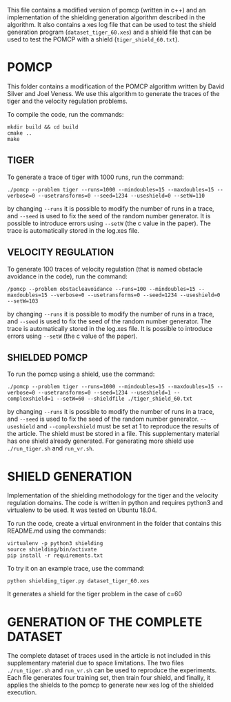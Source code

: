 This file contains a modified version of pomcp (written in c++) and an implementation of the shielding generation algorithm described in the algorithm.
It also contains a xes log file that can be used to test the shield generation program (`dataset_tiger_60.xes`) and a shield file that can be used to test the POMCP with a shield (`tiger_shield_60.txt`).

# POMCP
This folder contains a modification of the POMCP algorithm written by David Silver and Joel Veness.
We use this algorithm to generate the traces of the tiger and the velocity regulation problems.

To compile the code, run the commands:
```
mkdir build && cd build
cmake ..
make
```

## TIGER
To generate a trace of tiger with 1000 runs, run the command:
```
./pomcp --problem tiger --runs=1000 --mindoubles=15 --maxdoubles=15 --verbose=0 --usetransforms=0 --seed=1234 --useshield=0 --setW=110
```
by changing `--runs` it is possible to modify the number of runs in a trace, and `--seed` is used to fix the seed of the random number generator.
It is possible to introduce errors using `--setW` (the c value in the paper).
The trace is automatically stored in the log.xes file.

## VELOCITY REGULATION
To generate 100 traces of velocity regulation (that is named obstacle avoidance in the code), run the command:
```
/pomcp --problem obstacleavoidance --runs=100 --mindoubles=15 --maxdoubles=15 --verbose=0 --usetransforms=0 --seed=1234 --useshield=0 --setW=103
```
by changing `--runs` it is possible to modify the number of runs in a trace, and `--seed` is used to fix the seed of the random number generator.
The trace is automatically stored in the log.xes file.
It is possible to introduce errors using `--setW` (the c value of the paper).


## SHIELDED POMCP
To run the pomcp using a shield, use the command:
```
./pomcp --problem tiger --runs=1000 --mindoubles=15 --maxdoubles=15 --verbose=0 --usetransforms=0 --seed=1234 --useshield=1 --complexshield=1 --setW=60 --shieldfile ./tiger_shield_60.txt
```
by changing `--runs` it is possible to modify the number of runs in a trace, and `--seed` is used to fix the seed of the random number generator.
`--useshield` and `--complexshield` must be set at 1 to reproduce the results of the article.
The shield must be stored in a file. This supplementary material has one shield already generated. For generating more shield use `./run_tiger.sh` and `run_vr.sh`.

# SHIELD GENERATION
Implementation of the shielding methodology for the tiger and the velocity regulation domains.
The code is written in python and requires python3 and virtualenv to be used.
It was tested on Ubuntu 18.04.

To run the code, create a virtual environment in the folder that contains this README.md using the commands:
```
virtualenv -p python3 shielding
source shielding/bin/activate
pip install -r requirements.txt
```
To try it on an example trace, use the command:
```
python shielding_tiger.py dataset_tiger_60.xes
```
It generates a shield for the tiger problem in the case of c=60

# GENERATION OF THE COMPLETE DATASET
The complete dataset of traces used in the article is not included in this supplementary material due to space limitations.
The two files `./run_tiger.sh` and `run_vr.sh` can be used to reproduce the experiments.
Each file generates four training set, then train four shield, and finally, it applies the shields to the pomcp to generate new xes log of the shielded execution.
